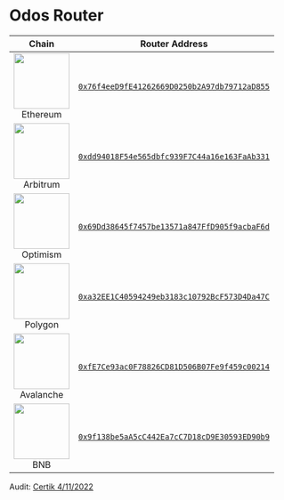 # Odos Router

| Chain | Router Address |
| :-: | :-: |
| <img src="https://assets.odos.xyz/chains/ethereum.png" width="100" height="100"><br>Ethereum | [`0x76f4eeD9fE41262669D0250b2A97db79712aD855`](https://etherscan.io/address/0x76f4eed9fe41262669d0250b2a97db79712ad855) |
| <img src="https://assets.odos.xyz/chains/arbitrum.png" width="100" height="100"><br>Arbitrum | [`0xdd94018F54e565dbfc939F7C44a16e163FaAb331`](https://arbiscan.io/address/0xdd94018f54e565dbfc939f7c44a16e163faab331) |
| <img src="https://assets.odos.xyz/chains/optimism.png" width="100" height="100"><br>Optimism | [`0x69Dd38645f7457be13571a847FfD905f9acbaF6d`](https://optimistic.etherscan.io/address/0x69dd38645f7457be13571a847ffd905f9acbaf6d) |
| <img src="https://assets.odos.xyz/chains/polygon.png" width="100" height="100"><br>Polygon | [`0xa32EE1C40594249eb3183c10792BcF573D4Da47C`](https://polygonscan.com/address/0xa32ee1c40594249eb3183c10792bcf573d4da47c) |
| <img src="https://assets.odos.xyz/chains/avalanche.png" width="100" height="100"><br>Avalanche | [`0xfE7Ce93ac0F78826CD81D506B07Fe9f459c00214`](https://snowtrace.io/address/0xfe7ce93ac0f78826cd81d506b07fe9f459c00214) |
| <img src="https://assets.odos.xyz/chains/bnb.png" width="100" height="100"><br>BNB | [`0x9f138be5aA5cC442Ea7cC7D18cD9E30593ED90b9`](https://bscscan.com/address/0x9f138be5aa5cc442ea7cc7d18cd9e30593ed90b9) |

Audit: [Certik 4/11/2022](https://skynet.certik.com/projects/odos)
